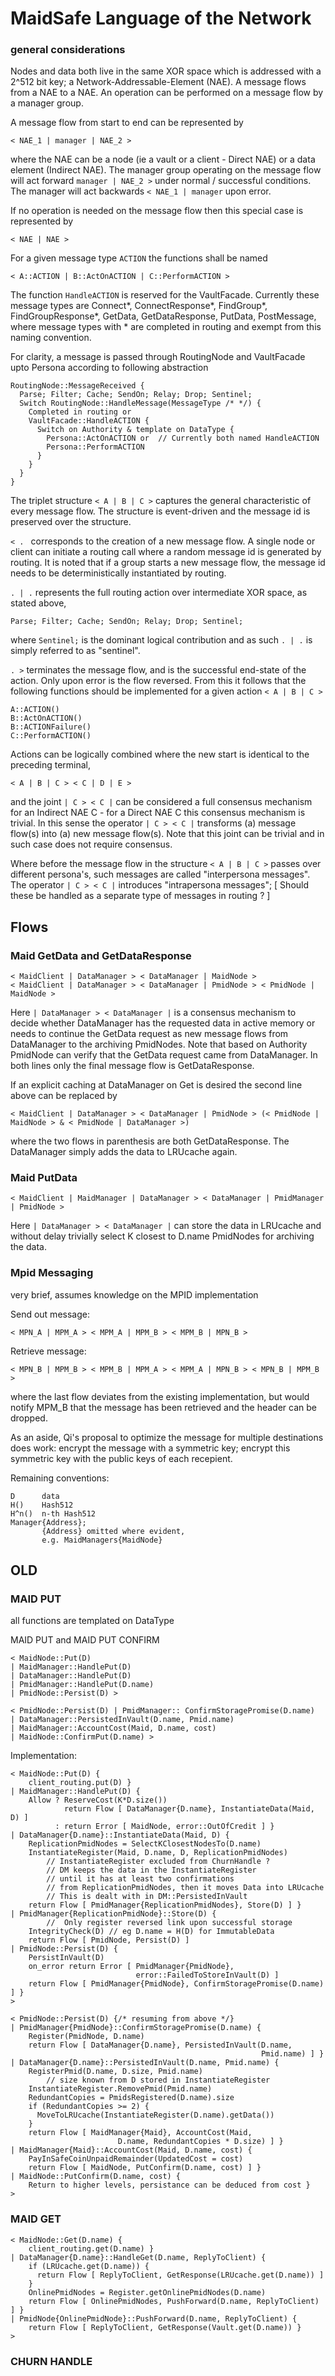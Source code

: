 
# MaidSafe Language of the Network

### general considerations

Nodes and data both live in the same XOR space which is addressed with a 2^512 bit key; a Network-Addressable-Element (NAE).  A message flows from a NAE to a NAE.  An operation can be performed on a message flow by a manager group.

A message flow from start to end can be represented by

    < NAE_1 | manager | NAE_2 >

where the NAE can be a node (ie a vault or a client - Direct NAE) or a data element (Indirect NAE).  The manager group operating on the message flow will act forward `manager | NAE_2 >` under normal / successful conditions.  The manager will act backwards `< NAE_1 | manager` upon error.

If no operation is needed on the message flow then this special case is represented by

    < NAE | NAE >

For a given message type `ACTION` the functions shall be named

    < A::ACTION | B::ActOnACTION | C::PerformACTION >

The function `HandleACTION` is reserved for the VaultFacade. Currently these message types are Connect\*, ConnectResponse\*, FindGroup\*, FindGroupResponse\*, GetData, GetDataResponse, PutData, PostMessage, where message types with \* are completed in routing and exempt from this naming convention.

For clarity, a message is passed through RoutingNode and VaultFacade upto Persona according to following abstraction

    RoutingNode::MessageReceived {
      Parse; Filter; Cache; SendOn; Relay; Drop; Sentinel;
      Switch RoutingNode::HandleMessage(MessageType /* */) {
        Completed in routing or
        VaultFacade::HandleACTION {
          Switch on Authority & template on DataType {
            Persona::ActOnACTION or  // Currently both named HandleACTION
            Persona::PerformACTION
          }
        }
      }
    }


The triplet structure `< A | B | C >` captures the general characteristic of every message flow.  The structure is event-driven and the message id is preserved over the structure.

`< . ` corresponds to the creation of a new message flow.  A single node or client can initiate a routing call where a random message id is generated by routing.  It is noted that if a group starts a new message flow, the message id needs to be deterministically instantiated by routing.

`. | .` represents the full routing action over intermediate XOR space, as stated above,

    Parse; Filter; Cache; SendOn; Relay; Drop; Sentinel;

where `Sentinel;` is the dominant logical contribution and as such `. | .` is simply referred to as "sentinel".

`. >` terminates the message flow, and is the successful end-state of the action.  Only upon error is the flow reversed. From this it follows that the following functions should be implemented for a given action `< A | B | C >`

    A::ACTION()
    B::ActOnACTION()
    B::ACTIONFailure()
    C::PerformACTION()

Actions can be logically combined where the new start is identical to the preceding terminal,

    < A | B | C > < C | D | E >

and the joint `| C > < C |` can be considered a full consensus mechanism for an Indirect NAE C - for a Direct NAE C this consensus mechanism is trivial.  In this sense the operator `| C > < C |` transforms (a) message flow(s) into (a) new message flow(s).  Note that this joint can be trivial and in such case does not require consensus.

Where before the message flow in the structure `< A | B | C >` passes over different persona's, such messages are called "interpersona messages". The operator `| C > < C |` introduces "intrapersona messages"; [ Should these be handled as a separate type of messages in routing ? ]

## Flows

### Maid GetData and GetDataResponse

    < MaidClient | DataManager > < DataManager | MaidNode >
    < MaidClient | DataManager > < DataManager | PmidNode > < PmidNode | MaidNode >

Here `| DataManager > < DataManager |` is a consensus mechanism to decide whether DataManager has the requested data in active memory or needs to continue the GetData request as new message flows from DataManager to the archiving PmidNodes.  Note that based on Authority PmidNode can verify that the GetData request came from DataManager.  In both lines only the final message flow is GetDataResponse.

If an explicit caching at DataManager on Get is desired the second line above can be replaced by

    < MaidClient | DataManager > < DataManager | PmidNode > (< PmidNode | MaidNode > & < PmidNode | DataManager >)

where the two flows in parenthesis are both GetDataResponse.  The DataManager simply adds the data to LRUcache again.

### Maid PutData

    < MaidClient | MaidManager | DataManager > < DataManager | PmidManager | PmidNode >

Here `| DataManager > < DataManager |` can store the data in LRUcache and without delay trivially select K closest to D.name PmidNodes for archiving the data.

### Mpid Messaging

very brief, assumes knowledge on the MPID implementation

Send out message:

    < MPN_A | MPM_A > < MPM_A | MPM_B > < MPM_B | MPN_B >

Retrieve message:

    < MPN_B | MPM_B > < MPM_B | MPM_A > < MPM_A | MPN_B > < MPN_B | MPM_B >

where the last flow deviates from the existing implementation, but would notify MPM_B that the message has been retrieved and the header can be dropped.

As an aside, Qi's proposal to optimize the message for multiple destinations does work: encrypt the message with a symmetric key; encrypt this symmetric key with the public keys of each recepient.

Remaining conventions:

    D      data
    H()    Hash512
    H^n()  n-th Hash512
    Manager{Address};
           {Address} omitted where evident,
           e.g. MaidManagers{MaidNode}



## OLD
### MAID PUT
all functions are templated on DataType

MAID PUT and MAID PUT CONFIRM

    < MaidNode::Put(D)
    | MaidManager::HandlePut(D)
    | DataManager::HandlePut(D)
    | PmidManager::HandlePut(D.name)
    | PmidNode::Persist(D) >

    < PmidNode::Persist(D) | PmidManager:: ConfirmStoragePromise(D.name)
    | DataManager::PersistedInVault(D.name, Pmid.name)
    | MaidManager::AccountCost(Maid, D.name, cost)
    | MaidNode::ConfirmPut(D.name) >


Implementation:

    < MaidNode::Put(D) {
        client_routing.put(D) }
    | MaidManager::HandlePut(D) {
        Allow ? ReserveCost(K*D.size())
                return Flow [ DataManager{D.name}, InstantiateData(Maid, D) ]
              : return Error [ MaidNode, error::OutOfCredit ] }
    | DataManager{D.name}::InstantiateData(Maid, D) {
        ReplicationPmidNodes = SelectKClosestNodesTo(D.name)
        InstantiateRegister(Maid, D.name, D, ReplicationPmidNodes)
            // InstantiateRegister excluded from ChurnHandle ?
            // DM keeps the data in the InstantiateRegister
            // until it has at least two confirmations
            // from ReplicationPmidNodes, then it moves Data into LRUcache
            // This is dealt with in DM::PersistedInVault
        return Flow [ PmidManager{ReplicationPmidNodes}, Store(D) ] }
    | PmidManager{ReplicationPmidNode}::Store(D) {
            //  Only register reversed link upon successful storage
        IntegrityCheck(D) // eg D.name = H(D) for ImmutableData
        return Flow [ PmidNode, Persist(D) ]
    | PmidNode::Persist(D) {
        PersistInVault(D)
        on_error return Error [ PmidManager{PmidNode},
                                error::FailedToStoreInVault(D) ]
        return Flow [ PmidManager{PmidNode}, ConfirmStoragePromise(D.name) ] }
    >

    < PmidNode::Persist(D) {/* resuming from above */}
    | PmidManager{PmidNode}::ConfirmStoragePromise(D.name) {
        Register(PmidNode, D.name)
        return Flow [ DataManager{D.name}, PersistedInVault(D.name,
                                                            Pmid.name) ] }
    | DataManager{D.name}::PersistedInVault(D.name, Pmid.name) {
        RegisterPmid(D.name, D.size, Pmid.name)
            // size known from D stored in InstantiateRegister
        InstantiateRegister.RemovePmid(Pmid.name)
        RedundantCopies = PmidsRegistered(D.name).size
        if (RedundantCopies >= 2) {
          MoveToLRUcache(InstantiateRegister(D.name).getData())
        }
        return Flow [ MaidManager{Maid}, AccountCost(Maid,
                            D.name, RedundantCopies * D.size) ] }
    | MaidManager{Maid}::AccountCost(Maid, D.name, cost) {
        PayInSafeCoinUnpaidRemainder(UpdatedCost = cost)
        return Flow [ MaidNode, PutConfirm(D.name, cost) ] }
    | MaidNode::PutConfirm(D.name, cost) {
        Return to higher levels, persistance can be deduced from cost }
    >

### MAID GET

    < MaidNode::Get(D.name) {
        client_routing.get(D.name) }
    | DataManager{D.name}::HandleGet(D.name, ReplyToClient) {
        if (LRUcache.get(D.name)) {
          return Flow [ ReplyToClient, GetResponse(LRUcache.get(D.name)) ]
        }
        OnlinePmidNodes = Register.getOnlinePmidNodes(D.name)
        return Flow [ OnlinePmidNodes, PushForward(D.name, ReplyToClient) ] }
    | PmidNode{OnlinePmidNode}::PushForward(D.name, ReplyToClient) {
        return Flow [ ReplyToClient, GetResponse(Vault.get(D.name)) }
    >

### CHURN HANDLE
